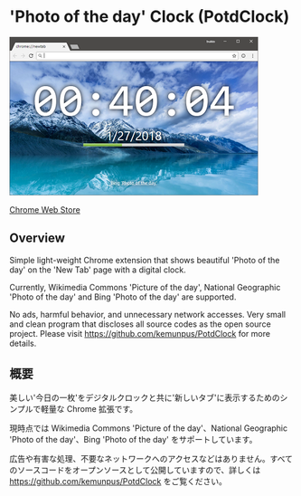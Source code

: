 ﻿# 'Photo of the day' Clock (PotdClock)

![top-page](https://raw.githubusercontent.com/kemunpus/PotdClock/master/release/promotion-440x280.png)

[Chrome Web Store](https://chrome.google.com/webstore/detail/photo-of-the-day-clock/kfokfhaepfjlmbfnmjgiolodammikojh)

## Overview

Simple light-weight Chrome extension that shows beautiful 'Photo of the day' on the 'New Tab' page with a digital clock.

Currently, Wikimedia Commons 'Picture of the day', National Geographic 'Photo of the day' and Bing 'Photo of the day' are supported.

No ads, harmful behavior, and unnecessary network accesses. Very small and clean program that discloses all source codes as the open source project. Please visit <https://github.com/kemunpus/PotdClock> for more details.

## 概要

美しい'今日の一枚'をデジタルクロックと共に'新しいタブ'に表示するためのシンプルで軽量な Chrome 拡張です。

現時点では Wikimedia Commons 'Picture of the day'、National Geographic 'Photo of the day'、Bing 'Photo of the day' をサポートしています。

広告や有害な処理、不要なネットワークへのアクセスなどはありません。すべてのソースコードをオープンソースとして公開していますので、詳しくは <https://github.com/kemunpus/PotdClock> をご覧ください。
